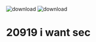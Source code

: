 ![download](https://user-images.githubusercontent.com/86999627/124545876-c057af80-de64-11eb-93a3-b39182252f58.jpg)
![download](https://user-images.githubusercontent.com/86999627/124545885-c2ba0980-de64-11eb-8729-086bf36c19df.jpg)
# 20919 i want sec

